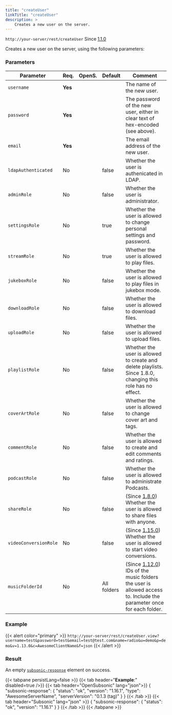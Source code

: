 ```yaml
---
title: "createUser"
linkTitle: "createUser"
description: >
    Creates a new user on the server.
---
```


`http://your-server/rest/createUser` Since [1.1.0](../../subsonic-versions)

Creates a new user on the server, using the following parameters:

### Parameters

| Parameter | Req. | OpenS. | Default | Comment |
| --- | --- | --- | --- | --- |
| `username` | **Yes** |  |   | The name of the new user. |
| `password` | **Yes** |  |   | The password of the new user, either in clear text of hex-encoded (see above). |
| `email` | **Yes** |   |  | The email address of the new user. |
| `ldapAuthenticated` | No  || false | Whether the user is authenicated in LDAP. |
| `adminRole` | No  | |false | Whether the user is administrator. |
| `settingsRole` | No  | |true | Whether the user is allowed to change personal settings and password. |
| `streamRole` | No  || true | Whether the user is allowed to play files. |
| `jukeboxRole` | No  | |false | Whether the user is allowed to play files in jukebox mode. |
| `downloadRole` | No  || false | Whether the user is allowed to download files. |
| `uploadRole` | No  | |false | Whether the user is allowed to upload files. |
| `playlistRole` | No  || false | Whether the user is allowed to create and delete playlists. Since 1.8.0, changing this role has no effect. |
| `coverArtRole` | No  | |false | Whether the user is allowed to change cover art and tags. |
| `commentRole` | No  || false | Whether the user is allowed to create and edit comments and ratings. |
| `podcastRole` | No  | |false | Whether the user is allowed to administrate Podcasts. |
| `shareRole` | No  | |false | (Since [1.8.0](../../subsonic-versions)) Whether the user is allowed to share files with anyone. |
| `videoConversionRole` | No  | |false | (Since [1.15.0](../../subsonic-versions)) Whether the user is allowed to start video conversions. |
| `musicFolderId` | No  || All folders | (Since [1.12.0](../../subsonic-versions)) IDs of the music folders the user is allowed access to. Include the parameter once for each folder. |

### Example

{{< alert color="primary" >}} `http://your-server/rest/createUser.view?username=test&password=test&email=test@test.com&name=radio&u=demo&p=demo&v=1.13.0&c=AwesomeClientName&f=json` {{< /alert >}}

### Result

An empty [`subsonic-response`](../../responses/subsonic-response) element on success.

{{< tabpane persistLang=false >}}
{{< tab header="**Example**:" disabled=true />}}
{{< tab header="OpenSubsonic" lang="json">}}
{
  "subsonic-response": {
    "status": "ok",
    "version": "1.16.1",
    "type": "AwesomeServerName",
    "serverVersion": "0.1.3 (tag)"
  }
}
{{< /tab >}}
{{< tab header="Subsonic" lang="json" >}}
{
  "subsonic-response": {
    "status": "ok",
    "version": "1.16.1"
  }
}
{{< /tab >}}
{{< /tabpane >}}
